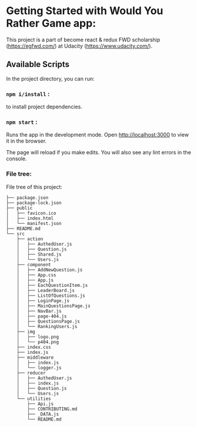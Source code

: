 # Getting Started with Would You Rather Game app:

This project is a part of become react & redux FWD scholarship (https://egfwd.com/) at Udacity (https://www.udacity.com/).



## Available Scripts

In the project directory, you can run:

### `npm i/install` :

to install project dependencies.

### `npm start` :

Runs the app in the development mode.
Open [http://localhost:3000](http://localhost:3000) to view it in the browser.

The page will reload if you make edits.
You will also see any lint errors in the console.


### File tree:

File tree of this project: 
```
├── package.json
├── package-lock.json
├── public
│   ├── favicon.ico
│   ├── index.html
│   └── manifest.json
├── README.md
└── src
    ├── action
    │   ├── AuthedUser.js
    │   ├── Question.js
    │   ├── Shared.js
    │   └── Users.js
    ├── component
    │   ├── AddNewQuestion.js
    │   ├── App.css
    │   ├── App.js
    │   ├── EachQuestionItem.js
    │   ├── LeaderBoard.js
    │   ├── ListOfQuestions.js
    │   ├── LoginPage.js
    │   ├── MainQuestionsPage.js
    │   ├── NavBar.js
    │   ├── page-404.js
    │   ├── QuestionsPage.js
    │   └── RankingUsers.js
    ├── img
    │   ├── logo.png
    │   └── p404.png
    ├── index.css
    ├── index.js
    ├── middleware
    │   ├── index.js
    │   └── logger.js
    ├── reducer
    │   ├── AuthedUser.js
    │   ├── index.js
    │   ├── Question.js
    │   └── Users.js
    └── utilities
        ├── Api.js
        ├── CONTRIBUTING.md
        ├── _DATA.js
        └── README.md
 ```
